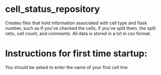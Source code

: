 # cell_status_repository
Creates files that hold information associated with cell type and flask number, such as if you've checked the cells, if you've split them, the split ratio, cell count, and comments. All data is stored in a txt in csv format.

# Instructions for first time startup:
You should be asked to enter the name of your first cell line
